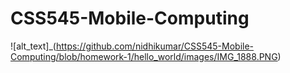 # CSS545-Mobile-Computing

![alt_text]_(https://github.com/nidhikumar/CSS545-Mobile-Computing/blob/homework-1/hello_world/images/IMG_1888.PNG)
